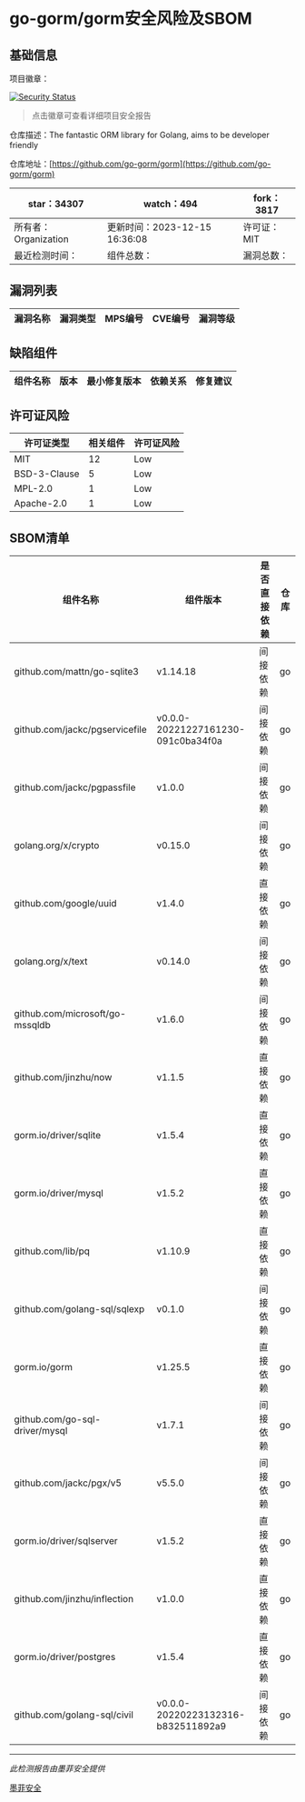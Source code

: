 # go-gorm/gorm安全风险及SBOM

## 基础信息

项目徽章：

[![Security Status](https://www.murphysec.com/platform3/v31/badge/1736089272976363520.svg)](https://www.murphysec.com/console/report/1696586146401574913/1736089272976363520)

> 点击徽章可查看详细项目安全报告

仓库描述：The fantastic ORM library for Golang, aims to be developer friendly

仓库地址：[https://github.com/go-gorm/gorm](https://github.com/go-gorm/gorm)

| star：34307 | watch：494 | fork：3817 |
| ----------- | -------------- | ------------ |
| 所有者：Organization | 更新时间：2023-12-15 16:36:08 | 许可证：MIT |
| 最近检测时间： | 组件总数： | 漏洞总数： |




## 漏洞列表

| 漏洞名称 | 漏洞类型 | MPS编号 | CVE编号 | 漏洞等级 |
| ------- | ------ | ------- | ------ | ----- |





## 缺陷组件

| 组件名称 | 版本 | 最小修复版本 | 依赖关系 | 修复建议 |
| -------- | ---- | ------------ | -------- | -------- |





## 许可证风险

| 许可证类型 | 相关组件 | 许可证风险 |
| ---------- | -------- | ---------- |
|MIT|12|Low|
|BSD-3-Clause|5|Low|
|MPL-2.0|1|Low|
|Apache-2.0|1|Low|




## SBOM清单

| 组件名称 | 组件版本 | 是否直接依赖 | 仓库 |
| -------- | -------- | ------------ | ---- |
|github.com/mattn/go-sqlite3|v1.14.18|间接依赖|go|
|github.com/jackc/pgservicefile|v0.0.0-20221227161230-091c0ba34f0a|间接依赖|go|
|github.com/jackc/pgpassfile|v1.0.0|间接依赖|go|
|golang.org/x/crypto|v0.15.0|间接依赖|go|
|github.com/google/uuid|v1.4.0|直接依赖|go|
|golang.org/x/text|v0.14.0|间接依赖|go|
|github.com/microsoft/go-mssqldb|v1.6.0|间接依赖|go|
|github.com/jinzhu/now|v1.1.5|直接依赖|go|
|gorm.io/driver/sqlite|v1.5.4|直接依赖|go|
|gorm.io/driver/mysql|v1.5.2|直接依赖|go|
|github.com/lib/pq|v1.10.9|直接依赖|go|
|github.com/golang-sql/sqlexp|v0.1.0|间接依赖|go|
|gorm.io/gorm|v1.25.5|直接依赖|go|
|github.com/go-sql-driver/mysql|v1.7.1|间接依赖|go|
|github.com/jackc/pgx/v5|v5.5.0|间接依赖|go|
|gorm.io/driver/sqlserver|v1.5.2|直接依赖|go|
|github.com/jinzhu/inflection|v1.0.0|直接依赖|go|
|gorm.io/driver/postgres|v1.5.4|直接依赖|go|
|github.com/golang-sql/civil|v0.0.0-20220223132316-b832511892a9|间接依赖|go|


------

*此检测报告由墨菲安全提供*

[墨菲安全](www.murphysec.com)